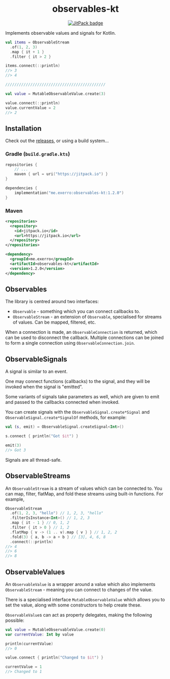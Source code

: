 <h1 align="center">
  observables-kt
</h1>

<p align="center">
  <a href="https://jitpack.io/#exerro/observables-kt"><img src="https://jitpack.io/v/exerro/observables-kt.svg" alt="JitPack badge"/></a>
</p>

Implements observable values and signals for Kotlin.

```kotlin
val items = ObservableStream
  .of(1, 2, 3)
  .map { it + 1 }
  .filter { it > 2 }

items.connect(::println)
//> 3
//> 4

////////////////////////////////////////////

val value = MutableObservableValue.create(3)

value.connect(::println)
value.currentValue = 2
//> 2
```

## Installation

Check out the [releases](https://github.com/exerro/observables-kt/releases), or
using a build system...

### Gradle (`build.gradle.kts`)

```kotlin
repositories {
    // ...
    maven { url = uri("https://jitpack.io") }
}

dependencies {
    implementation("me.exerro:observables-kt:1.2.0")
}
```

### Maven

```xml
<repositories>
  <repository>
    <id>jitpack.io</id>
    <url>https://jitpack.io</url>
  </repository>
</repositories>

<dependency>
  <groupId>me.exerro</groupId>
  <artifactId>observables-kt</artifactId>
  <version>1.2.0</version>
</dependency>
```

## Observables

The library is centred around two interfaces:
* `Observable` - something which you can connect callbacks to.
* `ObservableStream` - an extension of `Observable`, specialised for streams of 
  values. Can be mapped, filtered, etc.

When a connection is made, an `ObservableConnection` is returned, which can be
used to disconnect the callback. Multiple connections can be joined to form a
single connection using `ObservableConnection.join`.

## ObservableSignals

A signal is similar to an event.

One may connect functions (callbacks) to the signal, and they will be invoked
when the signal is "emitted".

Some variants of signals take parameters as well, which are given to emit and
passed to the callbacks connected when invoked.

You can create signals with the `ObservableSignal.create*Signal` and
`ObservableSignal.create*SignalOf` methods, for example:

```kotlin
val (s, emit) = ObservableSignal.createSignal<Int>()

s.connect { println("Got $it") }

emit(3)
//> Got 3
```

Signals are all thread-safe.

## ObservableStreams

An `ObservableStream` is a stream of values which can be connected to. You can
map, filter, flatMap, and fold these streams using built-in functions. For
example,

```kotlin
ObservableStream
  .of(1, 2, 3, "hello") // 1, 2, 3, "hello"
  .filterIsInstance<Int>() // 1, 2, 3
  .map { it - 1 } // 0, 1, 2
  .filter { it > 0 } // 1, 2
  .flatMap { v -> (1 .. v).map { v } } // 1, 2, 2
  .fold(3) { a, b -> a + b } // [3], 4, 6, 8
  .connect(::println)
//> 4
//> 6
//> 8
```

## ObservableValues

An `ObservableValue` is a wrapper around a value which also implements
`ObservableStream` - meaning you can connect to changes of the value.

There is a specialised interface `MutableObservableValue` which allows you to
set the value, along with some constructors to help create these.

`ObservableValue`s can act as property delegates, making the following possible:

```kotlin
val value = MutableObservableValue.create(0)
var currentValue: Int by value

println(currentValue)
//> 0

value.connect { println("Changed to $it") }

currentValue = 1
//> Changed to 1
```
